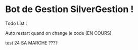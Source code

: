 # Bot de Gestion SilverGestion !

Todo List :

Auto restart quand on change le code (EN COURS)

test 24 SA MARCHE ????
